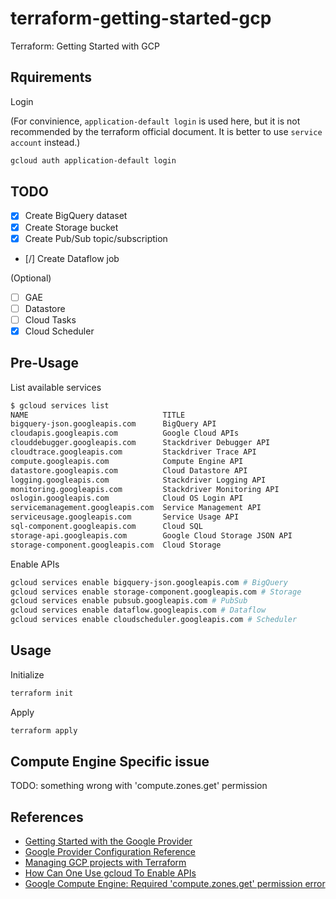 # terraform-getting-started-gcp

Terraform: Getting Started with GCP

## Rquirements

Login

(For convinience, `application-default login` is used here, but it is not recommended by the terraform official document. It is better to use `service account` instead.)

```bash
gcloud auth application-default login
```

## TODO

- [x] Create BigQuery dataset
- [x] Create Storage bucket 
- [x] Create Pub/Sub topic/subscription
- [/] Create Dataflow job

(Optional)

- [ ] GAE
- [ ] Datastore
- [ ] Cloud Tasks
- [x] Cloud Scheduler

## Pre-Usage

List available services

```bash
$ gcloud services list
NAME                              TITLE
bigquery-json.googleapis.com      BigQuery API
cloudapis.googleapis.com          Google Cloud APIs
clouddebugger.googleapis.com      Stackdriver Debugger API
cloudtrace.googleapis.com         Stackdriver Trace API
compute.googleapis.com            Compute Engine API
datastore.googleapis.com          Cloud Datastore API
logging.googleapis.com            Stackdriver Logging API
monitoring.googleapis.com         Stackdriver Monitoring API
oslogin.googleapis.com            Cloud OS Login API
servicemanagement.googleapis.com  Service Management API
serviceusage.googleapis.com       Service Usage API
sql-component.googleapis.com      Cloud SQL
storage-api.googleapis.com        Google Cloud Storage JSON API
storage-component.googleapis.com  Cloud Storage
```

Enable APIs

```bash
gcloud services enable bigquery-json.googleapis.com # BigQuery
gcloud services enable storage-component.googleapis.com # Storage
gcloud services enable pubsub.googleapis.com # PubSub
gcloud services enable dataflow.googleapis.com # Dataflow
gcloud services enable cloudscheduler.googleapis.com # Scheduler
```

## Usage

Initialize

```bash
terraform init
```

Apply

```bash
terraform apply
```

## Compute Engine Specific issue

TODO: something wrong with 'compute.zones.get' permission

## References

- [Getting Started with the Google Provider](https://www.terraform.io/docs/providers/google/getting_started.html)
- [Google Provider Configuration Reference](https://www.terraform.io/docs/providers/google/provider_reference.html)
- [Managing GCP projects with Terraform](https://cloud.google.com/community/tutorials/managing-gcp-projects-with-terraform)
- [How Can One Use gcloud To Enable APIs](https://stackoverflow.com/questions/43101353/how-can-one-use-gcloud-to-enable-apis)
- [Google Compute Engine: Required 'compute.zones.get' permission error](https://stackoverflow.com/questions/48232189/google-compute-engine-required-compute-zones-get-permission-error)
